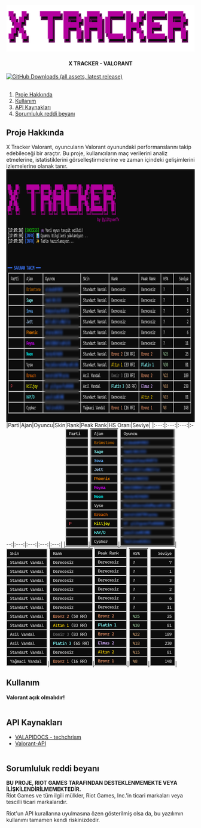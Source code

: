 <p align="center">
    <a href="https://github.com/7xyiit/X-Tracker-VALORANT/">
        <img src="assets/header.png" alt="Logo" width="533" height="125">
    </a>
<h4 align="center"> X TRACKER - VALORANT</h4>
    <a href="https://github.com/7xyiit/X-Tracker-VALORANT/releases/">
        <img alt="GitHub Downloads (all assets, latest release)" src="https://img.shields.io/github/downloads/7xyiit/X-Tracker-VALORANT/latest/total?style=for-the-badge&logo=github&logoSize=16&label=DOWNLOADS&color=green">
    </a>
  <br><br>
  <ol>
    <li><a href="#proje-hakkında">Proje Hakkında</a></li>
    <li><a href="#kullanım">Kullanım</a></li>
    <li><a href="#api-kaynakları">API Kaynakları</a></li>
    <li><a href="#sorumluluk-reddi-beyanı">Sorumluluk reddi beyanı</a></li>
  </ol>

## Proje Hakkında
X Tracker Valorant, oyuncuların Valorant oyunundaki performanslarını takip edebileceği bir araçtır. Bu proje, kullanıcıların maç verilerini analiz etmelerine, istatistiklerini görselleştirmelerine ve zaman içindeki gelişimlerini izlemelerine olanak tanır.
<br>
<img src="assets/ekran.png" width="1000" height="675" align="center">
|Parti|Ajan|Oyuncu|Skin|Rank|Peak Rank|HS Oranı|Seviye|
|:---:|:---:|:---:|:---:|:---:|:---:|:---:|:---:|
|![Parti](assets/parti.png)|![Ajan](assets/ajan.png)|![Oyuncu](assets/oyuncu.png)|![Skin](assets/skin.png)|![Rank](assets/rank.png)|![Peak](assets/peak_rank.png)|![HS](assets/hs_orani.png)|![Seviye](assets/seviye.png)|

## Kullanım
**Valorant açık olmalıdır!**
<br><br>
## API Kaynakları
- [VALAPIDOCS - techchrism](https://valapidocs.techchrism.me/)
- [Valorant-API](https://valorant-api.com/)
<br><br>
## Sorumluluk reddi beyanı
**BU PROJE, RIOT GAMES TARAFINDAN DESTEKLENMEMEKTE VEYA İLİŞKİLENDİRİLMEMEKTEDİR.** <br> Riot Games ve tüm ilgili mülkler, Riot Games, Inc.'in ticari markaları veya tescilli ticari markalarıdır.

Riot'un API kurallarına uyulmasına özen gösterilmiş olsa da, bu yazılımın kullanımı tamamen kendi riskinizdedir.
